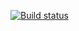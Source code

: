 [![Build status](https://ci.appveyor.com/api/projects/status/nsh0iym0201t2jal?svg=true)](https://ci.appveyor.com/project/yana-sheglova/typescript-1)
